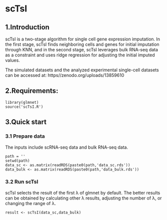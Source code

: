 # scTsI
## 1.Introduction
scTsI is a two-stage algorithm for single cell gene expression imputation.  In the first stage, scTsI finds neighboring cells and genes for initial imputation through KNN, and in the second stage, scTsI leverages bulk RNA-seq data as a constraint and uses ridge regression for adjusting the initial imputed values.

The simulated datasets and the analyzed experimental single-cell datasets can be accessed at: https//zenodo.org/uploads/13859610

## 2.Requirements:
    library(glmnet)
    source('scTsI.R')
## 3.Quick start
### 3.1 Prepare data
The inputs include scRNA-seq data and bulk RNA-seq data. 

    path = ''
    setwd(path)
    data_sc <- as.matrix(readRDS(paste0(path,'data_sc.rds'))
    data_bulk <- as.matrix(readRDS(paste0(path,'data_bulk.rds'))
### 3.2 Run scTsI
scTsI selects the result of the first λ of glmnet by default. 
The better results can be obtained by calculating other λ results, adjusting the number of λ, or changing the range of λ.

    result <- scTsI(data_sc,data_bulk)
